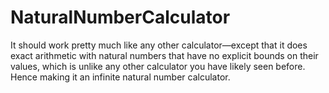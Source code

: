 # NaturalNumberCalculator
It should work pretty much like any other calculator—except that it does exact arithmetic with natural numbers that have no explicit bounds on their values, which is unlike any other calculator you have likely seen before.
Hence making it an infinite natural number calculator.
